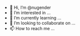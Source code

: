 - 👋 Hi, I’m @nugender
- 👀 I’m interested in ...
- 🌱 I’m currently learning ...
- 💞️ I’m looking to collaborate on ...
- 📫 How to reach me ...

<!---
nugender/nugender is a ✨ special ✨ repository because its `README.md` (this file) appears on your GitHub profile.
You can click the Preview link to take a look at your changes.
--->
